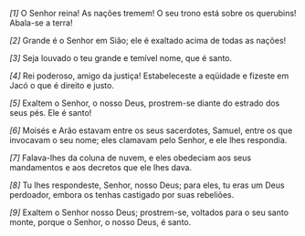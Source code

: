 *[1]* O Senhor reina! As nações tremem! O seu trono está sobre os querubins! Abala-se a terra!

*[2]* Grande é o Senhor em Sião; ele é exaltado acima de todas as nações!

*[3]* Seja louvado o teu grande e temível nome, que é santo.

*[4]* Rei poderoso, amigo da justiça! Estabeleceste a eqüidade e fizeste em Jacó o que é direito e justo.

*[5]* Exaltem o Senhor, o nosso Deus, prostrem-se diante do estrado dos seus pés. Ele é santo!

*[6]* Moisés e Arão estavam entre os seus sacerdotes, Samuel, entre os que invocavam o seu nome; eles clamavam pelo Senhor, e ele lhes respondia.

*[7]* Falava-lhes da coluna de nuvem, e eles obedeciam aos seus mandamentos e aos decretos que ele lhes dava.

*[8]* Tu lhes respondeste, Senhor, nosso Deus; para eles, tu eras um Deus perdoador, embora os tenhas castigado por suas rebeliões.

*[9]* Exaltem o Senhor nosso Deus; prostrem-se, voltados para o seu santo monte, porque o Senhor, o nosso Deus, é santo.

